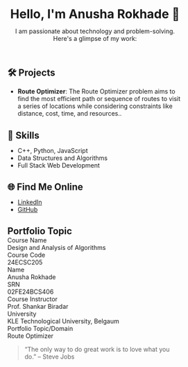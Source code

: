<!DOCTYPE html>
<html lang="en">
<head>
    <meta charset="UTF-8">
    <meta name="viewport" content="width=device-width, initial-scale=1.0">
    <title>Portfolio</title>
    <link rel="stylesheet" href="style.css">
    <link href="https://fonts.googleapis.com/css2?family=Poppins:wght@300;400;600&display=swap" rel="stylesheet">
</head>
<style>
    /* Reset default margin and padding */
* {
    margin: 0;
    padding: 0;
    box-sizing: border-box;
}

/* Global Styles */
body {
    font-family: 'Poppins', sans-serif;
    background-color: #f5f5f5;
    margin: 0;
    padding: 20px; /* Adding padding to the body to prevent sticking at the top */
    display: flex;
    justify-content: center;
    align-items: flex-start; /* Aligns content towards the top */
    min-height: 100vh;
}

/* Main Container */
section {
    background-color: white;
    padding: 2rem;
    width: 90%;
    max-width: 800px;
    box-shadow: 0 4px 15px rgba(0, 0, 0, 0.1);
    border-radius: 8px;
    text-align: center;
    margin-top: 30px; /* Adding margin to ensure there's space from the top */
}

/* Header */
header {
    background-color: #4CAF50;
    color: white;
    padding: 2rem;
    border-radius: 8px;
    margin-bottom: 1.5rem;
}

header h1 {
    font-size: 2rem;
    margin: 0;
}

header p {
    margin: 1rem 0 0;
}

/* Section Titles */
h2 {
    color: #4CAF50;
    margin-bottom: 1rem;
}

/* List Items */
ul {
    list-style: none;
    padding: 0;
}

ul li {
    background-color: #e7f7e7;
    margin-bottom: 0.5rem;
    padding: 0.75rem;
    border-radius: 5px;
}

/* Links */
a {
    color: #4CAF50;
    text-decoration: none;
    font-weight: bold;
}

a:hover {
    text-decoration: underline;
}

/* Definition List */
dl dt {
    font-weight: bold;
    color: #333;
    margin-top: 1rem;
}

dl dd {
    margin-left: 1.5rem;
    color: #666;
}

/* Blockquote */
blockquote {
    font-style: italic;
    color: #555;
    border-left: 4px solid #4CAF50;
    padding-left: 1rem;
    margin-top: 2rem;
}

/* Responsive Design */
@media (max-width: 600px) {
    section {
        padding: 1.5rem;
    }

    header {
        padding: 1.5rem;
    }
}

</style>
<body>
    <header>
        <h1>Hello, I'm Anusha Rokhade 👋</h1>
        <p>I am passionate about technology and problem-solving. Here's a glimpse of my work:</p>
    </header>
    <section>
        <h2>🛠️ Projects</h2>
        <ul>
            <li><strong>Route Optimizer</strong>: The Route Optimizer problem aims to find the most efficient path or sequence of routes to visit a series of locations while considering constraints like distance, cost, time, and resources..</li>
        </ul>
        <h2>🚀 Skills</h2>
        <ul>
            <li>C++, Python, JavaScript</li>
            <li>Data Structures and Algorithms</li>
            <li>Full Stack Web Development</li>
        </ul>
        <h2>🌐 Find Me Online</h2>
        <ul>
            <li><a href="https://www.linkedin.com/in/anusha-rokhade-400946284/">LinkedIn</a></li>
            <li><a href="https://github.com/anusharokhade">GitHub</a></li>
        </ul>
        <h2>Portfolio Topic</h2>
        <dl>
            <dt>Course Name</dt>
            <dd>Design and Analysis of Algorithms</dd>
            <dt>Course Code</dt>
            <dd>24ECSC205</dd>
            <dt>Name</dt>
            <dd>Anusha Rokhade</dd>
            <dt>SRN</dt>
            <dd>02FE24BCS406</dd>
            <dt>Course Instructor</dt>
            <dd>Prof. Shankar Biradar</dd>
            <dt>University</dt>
            <dd>KLE Technological University, Belgaum</dd>
            <dt>Portfolio Topic/Domain</dt>
            <dd>Route Optimizer</dd>
        </dl>
        <blockquote>“The only way to do great work is to love what you do.” – Steve Jobs</blockquote>
    </section>
</body>
</html>
